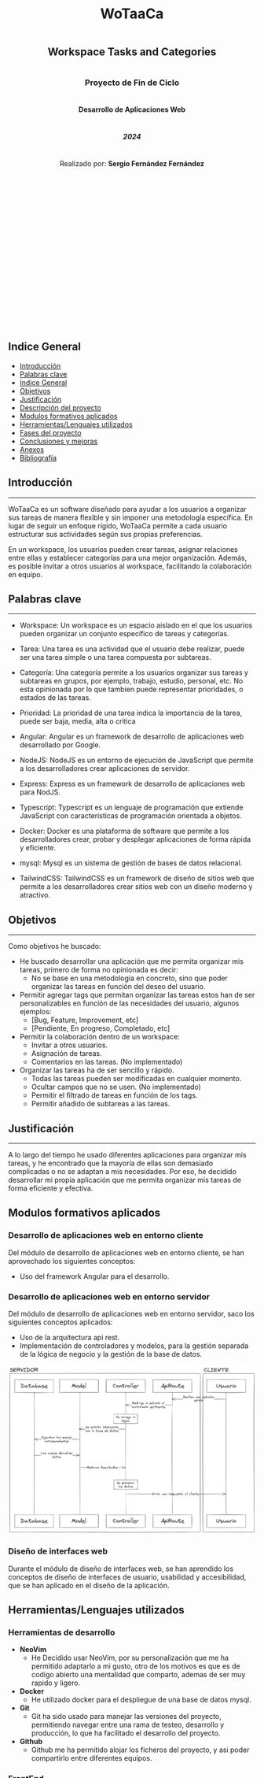 <div style="text-align: center; height: 1000px; display: flex; flex-direction: column; justify-content: center; align-items: center;">
    <h1>WoTaaCa</h1>
    <h2>Workspace Tasks and Categories</h2>
    <h3>Proyecto de Fin de Ciclo</h3>
    <h4>Desarrollo de Aplicaciones Web</h4>
    <h5>2024</h5>
    <p>Realizado por: <strong>Sergio Fernández Fernández</strong></p>
</div>

<div style="page-break-after: always;"></div>

## Indice General

- [Introducción](#introducción)
- [Palabras clave](#palabras-clave)
- [Indice General](#indice-general)
- [Objetivos](#objetivos)
- [Justificación](#justificación)
- [Descripción del proyecto](#descripción-del-proyecto)
- [Modulos formativos aplicados](#modulos-formativos-aplicados)
- [Herramientas/Lenguajes utilizados](#herramientaslenguajes-utilizados)
- [Fases del proyecto](#fases-del-proyecto)
- [Conclusiones y mejoras](#conclusiones-y-mejoras)
- [Anexos](#anexos)
- [Bibliografía](#bibliografía)

<div style="page-break-after: always;"></div>

## Introducción

---

WoTaaCa es un software diseñado para ayudar a los usuarios a organizar sus tareas de manera flexible y sin imponer una metodología específica. En lugar de seguir un enfoque rígido, WoTaaCa permite a cada usuario estructurar sus actividades según sus propias preferencias.

En un workspace, los usuarios pueden crear tareas, asignar relaciones entre ellas y establecer categorías para una mejor organización. Además, es posible invitar a otros usuarios al workspace, facilitando la colaboración en equipo.

<div style="page-break-after: always;"></div>

## Palabras clave

---

- Workspace: Un workspace es un espacio aislado en el que los usuarios pueden organizar un conjunto específico de tareas y categorías.
- Tarea: Una tarea es una actividad que el usuario debe realizar, puede ser una tarea simple o una tarea compuesta por subtareas.

- Categoría: Una categoría permite a los usuarios organizar sus tareas y subtareas en grupos, por ejemplo, trabajo, estudio, personal, etc.
  No esta opinionada por lo que tambien puede representar prioridades, o estados de las tareas.
- Prioridad: La prioridad de una tarea indica la importancia de la tarea, puede ser baja, media, alta o critica
- Angular: Angular es un framework de desarrollo de aplicaciones web desarrollado por Google.
- NodeJS: NodeJS es un entorno de ejecución de JavaScript que permite a los desarrolladores crear aplicaciones de servidor.
- Express: Express es un framework de desarrollo de aplicaciones web para NodJS.
- Typescript: Typescript es un lenguaje de programación que extiende JavaScript con características de programación orientada a objetos.
- Docker: Docker es una plataforma de software que permite a los desarrolladores crear, probar y desplegar aplicaciones de forma rápida y eficiente.
- mysql: Mysql es un sistema de gestión de bases de datos relacional.
- TailwindCSS: TailwindCSS es un framework de diseño de sitios web que permite a los desarrolladores crear sitios web con un diseño moderno y atractivo.

<div style="page-break-after: always;"></div>

## Objetivos

---

Como objetivos he buscado:

- He buscado desarrollar una aplicación que me permita organizar mis tareas, primero de forma no opinionada es decir:
  - No se base en una metodologia en concreto, sino que poder organizar las tareas en función del deseo del usuario.
- Permitir agregar tags que permitan organizar las tareas estos han de ser personalizables en función de las necesidades del usuario, algunos ejemplos:
  - [Bug, Feature, Improvement, etc]
  - [Pendiente, En progreso, Completado, etc]
- Permitir la colaboración dentro de un workspace:
  - Invitar a otros usuarios.
  - Asignación de tareas.
  - Comentarios en las tareas. (No implementado)
- Organizar las tareas ha de ser sencillo y rápido.
  - Todas las tareas pueden ser modificadas en cualquier momento.
  - Ocultar campos que no se usen. (No implementado)
  - Permitir el filtrado de tareas en función de los tags.
  - Permitir añadido de subtareas a las tareas.

## Justificación

---

A lo largo del tiempo he usado diferentes aplicaciones para organizar mis tareas, y he encontrado que la mayoría de ellas son demasiado complicadas o no se adaptan a mis necesidades.
Por eso, he decidido desarrollar mi propia aplicación que me permita organizar mis tareas de forma eficiente y efectiva.

<div style="page-break-after: always;"></div>

## Modulos formativos aplicados

### Desarrollo de aplicaciones web en entorno cliente

Del módulo de desarrollo de aplicaciones web en entorno cliente, se han aprovechado los siguientes conceptos:

- Uso del framework Angular para el desarrollo.

### Desarrollo de aplicaciones web en entorno servidor

Del módulo de desarrollo de aplicaciones web en entorno servidor, saco los siguientes conceptos aplicados:

- Uso de la arquitectura api rest.
- Implementación de controladores y modelos, para la gestión separada de la lógica de negocio y la gestión de la base de datos.

![back flow](./assets/img/back-flow.png)

### Diseño de interfaces web

Durante el módulo de diseño de interfaces web, se han aprendido los conceptos de diseño de interfaces de usuario, usabilidad y accesibilidad, que se han aplicado en el diseño de la aplicación.

<div style="page-break-after: always;"></div>

## Herramientas/Lenguajes utilizados

### Herramientas de desarrollo

- **NeoVim**
  - He Decidido usar NeoVim, por su personalización que me ha permitido adaptarlo a mi gusto, otro de los motivos es que es de codigo abierto una mentalidad que comparto, ademas de ser muy rapido y ligero.
- **Docker**
  - He utilizado docker para el despliegue de una base de datos mysql.
- **Git**
  - Git ha sido usado para manejar las versiones del proyecto, permitiendo navegar entre una rama de testeo, desarrollo y producción, lo que ha facilitado el desarrollo del proyecto.
- **Github**
  - Github me ha permitido alojar los ficheros del proyecto, y asi poder compartirlo entre diferentes equipos.

### FrontEnd

- **Angular**
  - La elección de angular radica en:
    - Su estudio en desarrollo de aplicaciones web en entorno cliente.
    - La facilidad que tiene a la hora escalar proyectos.
  - Sin duda angular ha sido una parte clave durante el desarrollo del proyecto, el uso de servicios ha permitido mantener un scope global de los datos, con lo que distintas partes de la aplicación pueden acceder a los datos de forma mas sencilla.
- **TailwindCSS**
  - La elección de tailwindcss para la aplicación de estilos tiene que ver con:
    - Su facilidad de uso, con la que el desarrollo puede ocurrir de forma mas rápida sin tener que entreterse entre ficheros css o ser demasiodo repetitivo.
    - La compatibilidad con angular, que permite su uso sin problema.

### BackEnd

- **NodeJS**
  - NodeJS ha sido la elección para el desarrollo del backend por:
    - El rapido acercamiento que permite el framework, gracias a su uso de javascript no ha sido necesario aprender un nuevo lenguaje.
- **Typescript**
  - Typescript ha ofrecido una ayuda inestimable a la hora de desarrollar gracias al tipado, detectar errores durante el desarrollo.

### BBDD

- **Mysql**
  - MySql es una base de datos rapida y fiable, ha permitido almacenar y acceder a los datos de forma eficiente.

<div style="page-break-after: always;"></div>

## Fases del proyecto

### Estudio de mercado

En esta fase se ha realizado un estudio de mercado para identificar las necesidades de los usuarios y las características de las aplicaciones de gestión de tareas existentes. Se ha analizado la competencia y se han identificado las fortalezas y debilidades de las aplicaciones existentes.

#### Debilidades de las aplicaciones existentes

- Complejidad: Muchas aplicaciones de gestión de tareas son demasiado complejas y ofrecen más funciones de las necesarias, lo que puede resultar abrumador para los usuarios.
- Rigidez: Algunas aplicaciones están basadas en metodologías específicas, lo que limita la flexibilidad y la adaptabilidad a las necesidades de los usuarios.
- Colaboración: La colaboración entre usuarios puede ser limitada o poco intuitiva en algunas aplicaciones, lo que dificulta la comunicación y la coordinación entre los miembros del equipo.

#### Fortalezas de las aplicaciones existentes

- Funcionalidades avanzadas: Algunas aplicaciones ofrecen funciones avanzadas como seguimiento del tiempo, integración con calendarios, etc.
- Diseño atractivo: Muchas aplicaciones tienen un diseño moderno y atractivo que mejora la experiencia del usuario.
- Integración con otras herramientas: Algunas aplicaciones se integran con otras herramientas como Slack, Google Drive, etc., lo que facilita la gestión de tareas y la colaboración.

#### Extrapolar las necesidades de los usuarios

Se ha considerado que los usuarios buscan una aplicación de gestión de tareas que sea sencilla, flexible y eficiente.
Los usuarios desean una aplicación que les permita organizar sus tareas de forma personalizada, sin imponer una metodología específica. Además, los usuarios valoran la colaboración y la comunicación entre miembros del equipo, por lo que es importante que la aplicación facilite la colaboración y la asignación de tareas.

<div style="page-break-after: always;"></div>

### Modelo de datos

#### Diagrama Base de Datos

![bbdd](./assets/img/bbdd.png)

La base de datos esta compuesta por siete tablas,
5 tablas principales y 3 tablas de relación.

#### Entidades

##### User

La entidad User esta destinada a almacenar los datos puros de un usuario.

| Field     | Type         | null | Key | Default | Extra          |
| --------- | ------------ | ---- | --- | ------- | -------------- |
| id        | int(11)      | NO   | PRI | NULL    | auto_increment |
| username  | varchar(255) | NO   |     | NULL    |                |
| email     | varchar(255) | NO   |     | NULL    |                |
| password  | varchar(255) | NO   |     | NULL    |                |
| createdAt | datetime     | NO   |     | NULL    |                |
| settings  | longtext     | YES  |     | NULL    |                |
| deleted   | tinyint      | NO   |     | 0       |                |

##### Workspace

La entidad Workspace almacena los datos de los workspace creados por los usuarios.

| Field       | Type         | Null | Key | Default | Extra          |
| ----------- | ------------ | ---- | --- | ------- | -------------- |
| id          | int(11)      | NO   | PRI | NULL    | auto_increment |
| name        | varchar(50)  | NO   |     | NULL    |                |
| description | varchar(255) | YES  |     | NULL    |                |
| createdAt   | datetime     | NO   |     | NULL    |                |
| deleted     | tinyint(1)   | NO   |     | 0       |                |

##### UserWorkspace

La entidad UserWorkspace almacena la relación entre un usuario y un workspace, determinando la propiedad y permisos del usuario sobre el workspace.

| Field       | Type                                   | Null | Key | Default | Extra          |
| ----------- | -------------------------------------- | ---- | --- | ------- | -------------- |
| id          | int(11)                                | NO   | PRI | NULL    | auto_increment |
| idUser      | int(11)                                | NO   | MUL | NULL    |                |
| idWorkspace | int(11)                                | NO   | MUL | NULL    |                |
| role        | enum('ADMIN',<br>'MEMBER',<br>'GUEST') | NO   |     | GUEST   |                |
| deleted     | tinyint(1)                             | NO   |     | NULL    |                |

##### Invitation

La entidad Invitation consiste en los registros de invitaciones enviadas a un usuario para unirse a un workspace.

| Field       | Type         | Null | Key | Default | Extra          |
| ----------- | ------------ | ---- | --- | ------- | -------------- |
| id          | int(11)      | NO   | PRI | NULL    | auto_increment |
| email       | varchar(100) | NO   |     | NULL    |                |
| idWorkspace | int(11)      | NO   | MUL | NULL    |                |
| createdAt   | datetime     | NO   |     | NULL    |                |
| deleted     | tinyint(1)   | NO   |     | 0       |                |

##### Task

La entidad Task almacena los datos de las tareas creadas por los usuarios dentro de un workspaace.

| Field           | Type                                                          | Null | Key | Default | Extra          |
| --------------- | ------------------------------------------------------------- | ---- | --- | ------- | -------------- |
| id              | int(11)                                                       | NO   | PRI | NULL    | auto_increment |
| name            | varchar(50)                                                   | NO   |     | NULL    |                |
| description     | varchar(255)                                                  | YES  |     | NULL    |                |
| createdAt       | datetime                                                      | NO   |     | NULL    |                |
| idWorkspace     | int(11)                                                       | NO   | MUL | NULL    |                |
| visibility      | enum('PUBLIC',<br>'PRIVATE')                                  | NO   |     | PRIVATE |                |
| deadline        | datetime                                                      | YES  |     | NULL    |                |
| completed       | tinyint(1)                                                    | NO   |     | 0       |                |
| priority        | enum('NONE',<br>'LOW',<br>'MEDIUM',<br>'HIGH',<br>'CRITICAL') | NO   |     | NONE    |                |
| dependentIdTask | int(11)                                                       | YES  | MUL | NULL    |                |
| deleted         | tinyint(1)                                                    | NO   |     | 0       |                |

##### Category

La entidad Category almacena los datos de las categorías creadas por los usuarios dentro de un workspace, que permiten dar matices a las tareas.

| Field       | Type         | Null | Key | Default | Extra          |
| ----------- | ------------ | ---- | --- | ------- | -------------- |
| id          | int(11)      | NO   | PRI | NULL    | auto_increment |
| name        | varchar(50)  | NO   |     | NULL    |                |
| description | varchar(255) | YES  |     | NULL    |                |
| idWorkspace | int(11)      | NO   | MUL | NULL    |                |
| color       | varchar(7)   | YES  |     | NULL    |                |
| completed   | tinyint(1)   | NO   |     | 0       |                |
| deleted     | tinyint(1)   | NO   |     | 0       |                |

##### TaskCategory

La entidad TaskCategory almacena la relación entre una tarea y una categoría.

| Field      | Type    | Null | Key | Default | Extra          |
| ---------- | ------- | ---- | --- | ------- | -------------- |
| id         | int(11) | NO   | PRI | NULL    | auto_increment |
| idTask     | int(11) | NO   | MUL | NULL    |                |
| idCategory | int(11) | NO   | MUL | NULL    |                |

##### UserTask

La entidad UserTask almacena la relación entre un usuario y una tarea, determinando la propiedad y permisos del usuario sobre la tarea.

| Field  | Type                           | Null | Key | Default | Extra          |
| ------ | ------------------------------ | ---- | --- | ------- | -------------- |
| id     | int(11)                        | NO   | PRI | NULL    | auto_increment |
| idUser | int(11)                        | NO   | MUL | NULL    |                |
| idTask | int(11)                        | NO   | MUL | NULL    |                |
| role   | enum('ADMIN','MEMBER','GUEST') | NO   |     | GUEST   |                |

<div style="page-break-after: always;"></div>

### Diseño de la aplicación

#### Estilos visual

Para el estilo visual se ha buscado un diseño tipo TUI o Terminal User Interface, el cual se caracteriza por su estética simple y funcional. En este diseño, se destacan el uso de colores planos y tipografías monoespaciadas, creando un aspecto retro y nostálgico que rememora las antiguas interfaces de terminal.

El uso de fuentes monoespaciadas no solo contribuye a la apariencia vintage del diseño, sino que también ofrece ventajas prácticas, como la alineación perfecta de caracteres, lo cual es esencial en entornos de programación y desarrollo. Estas fuentes monoespaciadas se han aprovechado especialmente en los títulos de las secciones, dando un toque distintivo y coherente a la interfaz.

Además, la elección de colores planos simplifica el diseño, eliminando distracciones visuales y permitiendo que el contenido sea el protagonista. Esta simplicidad cromática es fundamental para mantener la claridad y legibilidad, aspectos cruciales en una interfaz de usuario terminal.

En resumen, el diseño TUI combina funcionalidad y estilo, haciendo uso de elementos visuales que no solo mejoran la estética, sino que también optimizan la experiencia del usuario. Este enfoque minimalista pero efectivo convierte a las interfaces de usuario de terminal en una opción atractiva para desarrolladores y usuarios que valoran la eficiencia y la simplicidad.

![mockup](./assets/img/moodboard.png)

##### Paleta de colores

La paleta de colores se ha visto influenciada por el tema One Dark, un esquema de colores creado para el editor de codigo atom, que se caracteriza por una combinación de tonos oscuros y colores vibrantes.

![paleta de colores](./assets/img/colors.png)

##### Tipografía

Para la tipografía he decidido usar la fuente Inter por su legibilidad y su aspecto moderno. La fuente Inter es conocida por su claridad y su diseño optimizado para la lectura en pantallas, lo que la convierte en una elección ideal para la interfaz de usuario. Su aspecto limpio y contemporáneo contribuye a una experiencia de usuario agradable y eficiente.

Por otro lado, los títulos aprovechan la fuente Fira Code por su aspecto monoespaciado. Fira Code no solo ofrece la alineación perfecta de caracteres, esencial en entornos de programación y desarrollo, sino que también incluye ligaduras de programación que mejoran la legibilidad del código. Estas caracerísticas hacen que Fira Code sea una opción excelente para los títulos, proporcionando un contraste visual interesante y manteniendo la coherencia estilística con el diseño TUI.

<div style="page-break-after: always;"></div>

#### Wireframes

##### Aside

![aside](./assets/img/aside-wireframe.png)

##### Task Section

![task section](./assets/img/task-section-wireframe.png)

##### Header

![header](./assets/img/header-wireframe.png)

##### Modal Forms

![task form](./assets/img/task-form-wireframe.png)

<div style="page-break-after: always;"></div>

#### Iconos

Para los iconos se ha usado la libreria Remix Icon, que ofrece una amplia variedad de iconos modernos y estilizados que se adaptan perfectamente al diseño TUI. Estos iconos no solo añaden un toque visual atractivo, sino que también mejoran la usabilidad y la accesibilidad de la interfaz, facilitando la identificación de las funciones y elementos de la aplicación.<br>
<svg xmlns="http://www.w3.org/2000/svg" viewBox="0 0 24 24" width="24" height="24" fill="currentColor"><path d="M10 18H14V16H10V18ZM3 6V8H21V6H3ZM6 13H18V11H6V13Z"></path></svg>
<svg xmlns="http://www.w3.org/2000/svg" viewBox="0 0 24 24" width="24" height="24" fill="currentColor"><path d="M12 1L21.5 6.5V17.5L12 23L2.5 17.5V6.5L12 1ZM4.5 7.65311V7.65788L12 12V20.689L19.5 16.3469V7.65311L12 3.311L4.5 7.65311Z"></path></svg>
<svg xmlns="http://www.w3.org/2000/svg" viewBox="0 0 24 24" width="24" height="24" fill="currentColor"><path d="M21 20C21 20.5523 20.5523 21 20 21H4C3.44772 21 3 20.5523 3 20V9.48907C3 9.18048 3.14247 8.88917 3.38606 8.69972L11.3861 2.47749C11.7472 2.19663 12.2528 2.19663 12.6139 2.47749L20.6139 8.69972C20.8575 8.88917 21 9.18048 21 9.48907V20ZM19 19V9.97815L12 4.53371L5 9.97815V19H19Z"></path></svg>
<svg xmlns="http://www.w3.org/2000/svg" viewBox="0 0 24 24" width="24" height="24" fill="currentColor"><path d="M3 3H21C21.5523 3 22 3.44772 22 4V20C22 20.5523 21.5523 21 21 21H3C2.44772 21 2 20.5523 2 20V4C2 3.44772 2.44772 3 3 3ZM20 7.23792L12.0718 14.338L4 7.21594V19H20V7.23792ZM4.51146 5L12.0619 11.662L19.501 5H4.51146Z"></path></svg>
<svg xmlns="http://www.w3.org/2000/svg" viewBox="0 0 24 24" width="24" height="24" fill="currentColor"><path d="M4 22C4 17.5817 7.58172 14 12 14C16.4183 14 20 17.5817 20 22H18C18 18.6863 15.3137 16 12 16C8.68629 16 6 18.6863 6 22H4ZM12 13C8.685 13 6 10.315 6 7C6 3.685 8.685 1 12 1C15.315 1 18 3.685 18 7C18 10.315 15.315 13 12 13ZM12 11C14.21 11 16 9.21 16 7C16 4.79 14.21 3 12 3C9.79 3 8 4.79 8 7C8 9.21 9.79 11 12 11Z"></path></svg>
<svg xmlns="http://www.w3.org/2000/svg" viewBox="0 0 24 24" width="24" height="24" fill="currentColor"><path d="M4 18H6V20H18V4H6V6H4V3C4 2.44772 4.44772 2 5 2H19C19.5523 2 20 2.44772 20 3V21C20 21.5523 19.5523 22 19 22H5C4.44772 22 4 21.5523 4 21V18ZM6 11H13V13H6V16L1 12L6 8V11Z"></path></svg>
<svg xmlns="http://www.w3.org/2000/svg" viewBox="0 0 24 24" width="24" height="24" fill="currentColor"><path d="M12.0005 3C16.2849 3 20.2196 4.49683 23.3104 6.99607L12.0005 21L0.689941 6.99671C3.78078 4.49709 7.71583 3 12.0005 3ZM12.0005 5C8.97296 5 6.07788 5.84185 3.57997 7.39179L12.0005 17.8169L20.4204 7.39132C17.9226 5.84167 15.0278 5 12.0005 5Z"></path></svg>
<svg xmlns="http://www.w3.org/2000/svg" viewBox="0 0 24 24" width="24" height="24" fill="currentColor"><path d="M12.0005 3C16.2849 3 20.2196 4.49683 23.3104 6.99607L12.0005 21L0.689941 6.99671C3.78078 4.49709 7.71583 3 12.0005 3ZM12.0005 5C8.97296 5 6.07788 5.84185 3.57997 7.39179L8.68885 13.7155C9.69799 13.256 10.8194 13 12.0005 13C13.1818 13 14.3032 13.256 15.3123 13.7155L20.4204 7.39132C17.9226 5.84167 15.0278 5 12.0005 5Z"></path></svg>
<svg xmlns="http://www.w3.org/2000/svg" viewBox="0 0 24 24" width="24" height="24" fill="currentColor"><path d="M12.0005 3C16.2849 3 20.2196 4.49683 23.3104 6.99607L12.0005 21L0.689941 6.99671C3.78078 4.49709 7.71583 3 12.0005 3ZM12.0005 5C8.97296 5 6.07788 5.84185 3.57997 7.39179L6.75851 11.327C8.31685 10.4807 10.1026 10 12.0005 10C13.8983 10 15.6838 10.4806 17.242 11.3267L20.4204 7.39132C17.9226 5.84167 15.0278 5 12.0005 5Z"></path></svg>
<svg xmlns="http://www.w3.org/2000/svg" viewBox="0 0 24 24" width="24" height="24" fill="currentColor"><path d="M12.0005 3C16.2849 3 20.2196 4.49683 23.3104 6.99607L12.0005 21L0.689941 6.99671C3.78078 4.49709 7.71583 3 12.0005 3Z"></path></svg>
<svg xmlns="http://www.w3.org/2000/svg" viewBox="0 0 24 24" width="24" height="24" fill="currentColor"><path d="M12.8659 3.00017L22.3922 19.5002C22.6684 19.9785 22.5045 20.5901 22.0262 20.8662C21.8742 20.954 21.7017 21.0002 21.5262 21.0002H2.47363C1.92135 21.0002 1.47363 20.5525 1.47363 20.0002C1.47363 19.8246 1.51984 19.6522 1.60761 19.5002L11.1339 3.00017C11.41 2.52187 12.0216 2.358 12.4999 2.63414C12.6519 2.72191 12.7782 2.84815 12.8659 3.00017ZM4.20568 19.0002H19.7941L11.9999 5.50017L4.20568 19.0002ZM10.9999 16.0002H12.9999V18.0002H10.9999V16.0002ZM10.9999 9.00017H12.9999V14.0002H10.9999V9.00017Z"></path></svg>
<svg xmlns="http://www.w3.org/2000/svg" viewBox="0 0 24 24" width="24" height="24" fill="currentColor"><path d="M3 4H21V6H3V4ZM3 11H21V13H3V11ZM3 18H21V20H3V18Z"></path></svg>
<svg xmlns="http://www.w3.org/2000/svg" viewBox="0 0 24 24" width="24" height="24" fill="currentColor"><path d="M17 6H22V8H20V21C20 21.5523 19.5523 22 19 22H5C4.44772 22 4 21.5523 4 21V8H2V6H7V3C7 2.44772 7.44772 2 8 2H16C16.5523 2 17 2.44772 17 3V6ZM18 8H6V20H18V8ZM13.4142 13.9997L15.182 15.7675L13.7678 17.1817L12 15.4139L10.2322 17.1817L8.81802 15.7675L10.5858 13.9997L8.81802 12.232L10.2322 10.8178L12 12.5855L13.7678 10.8178L15.182 12.232L13.4142 13.9997ZM9 4V6H15V4H9Z"></path></svg>
<svg xmlns="http://www.w3.org/2000/svg" viewBox="0 0 24 24" width="24" height="24" fill="currentColor"><path d="M12.4142 5H21C21.5523 5 22 5.44772 22 6V20C22 20.5523 21.5523 21 21 21H3C2.44772 21 2 20.5523 2 20V4C2 3.44772 2.44772 3 3 3H10.4142L12.4142 5ZM4 5V19H20V7H11.5858L9.58579 5H4ZM11 15H13V17H11V15ZM11 9H13V14H11V9Z"></path></svg>
<svg xmlns="http://www.w3.org/2000/svg" viewBox="0 0 24 24" width="24" height="24" fill="currentColor"><path d="M13.0607 8.11097L14.4749 9.52518C17.2086 12.2589 17.2086 16.691 14.4749 19.4247L14.1214 19.7782C11.3877 22.5119 6.95555 22.5119 4.22188 19.7782C1.48821 17.0446 1.48821 12.6124 4.22188 9.87874L5.6361 11.293C3.68348 13.2456 3.68348 16.4114 5.6361 18.364C7.58872 20.3166 10.7545 20.3166 12.7072 18.364L13.0607 18.0105C15.0133 16.0578 15.0133 12.892 13.0607 10.9394L11.6465 9.52518L13.0607 8.11097ZM19.7782 14.1214L18.364 12.7072C20.3166 10.7545 20.3166 7.58872 18.364 5.6361C16.4114 3.68348 13.2456 3.68348 11.293 5.6361L10.9394 5.98965C8.98678 7.94227 8.98678 11.1081 10.9394 13.0607L12.3536 14.4749L10.9394 15.8891L9.52518 14.4749C6.79151 11.7413 6.79151 7.30911 9.52518 4.57544L9.87874 4.22188C12.6124 1.48821 17.0446 1.48821 19.7782 4.22188C22.5119 6.95555 22.5119 11.3877 19.7782 14.1214Z"></path></svg>
<svg xmlns="http://www.w3.org/2000/svg" viewBox="0 0 24 24" width="24" height="24" fill="currentColor"><path d="M9 1V3H15V1H17V3H21C21.5523 3 22 3.44772 22 4V20C22 20.5523 21.5523 21 21 21H3C2.44772 21 2 20.5523 2 20V4C2 3.44772 2.44772 3 3 3H7V1H9ZM20 11H4V19H20V11ZM8 13V15H6V13H8ZM13 13V15H11V13H13ZM18 13V15H16V13H18ZM7 5H4V9H20V5H17V7H15V5H9V7H7V5Z"></path></svg>
<svg xmlns="http://www.w3.org/2000/svg" viewBox="0 0 24 24" width="24" height="24" fill="currentColor"><path d="M4 3H20C20.5523 3 21 3.44772 21 4V20C21 20.5523 20.5523 21 20 21H4C3.44772 21 3 20.5523 3 20V4C3 3.44772 3.44772 3 4 3ZM5 5V19H19V5H5Z"></path></svg>
<svg xmlns="http://www.w3.org/2000/svg" viewBox="0 0 24 24" width="24" height="24" fill="currentColor"><path d="M4 3H20C20.5523 3 21 3.44772 21 4V20C21 20.5523 20.5523 21 20 21H4C3.44772 21 3 20.5523 3 20V4C3 3.44772 3.44772 3 4 3ZM5 5V19H19V5H5ZM11.0026 16L6.75999 11.7574L8.17421 10.3431L11.0026 13.1716L16.6595 7.51472L18.0737 8.92893L11.0026 16Z"></path></svg>
<svg xmlns="http://www.w3.org/2000/svg" viewBox="0 0 24 24" width="24" height="24" fill="currentColor"><path d="M6.41421 15.89L16.5563 5.74785L15.1421 4.33363L5 14.4758V15.89H6.41421ZM7.24264 17.89H3V13.6473L14.435 2.21231C14.8256 1.82179 15.4587 1.82179 15.8492 2.21231L18.6777 5.04074C19.0682 5.43126 19.0682 6.06443 18.6777 6.45495L7.24264 17.89ZM3 19.89H21V21.89H3V19.89Z"></path></svg>
<svg xmlns="http://www.w3.org/2000/svg" viewBox="0 0 24 24" width="24" height="24" fill="currentColor"><path d="M11 11V5H13V11H19V13H13V19H11V13H5V11H11Z"></path></svg>
<svg xmlns="http://www.w3.org/2000/svg" viewBox="0 0 24 24" width="24" height="24" fill="currentColor"><path d="M19 11H5V13H19V11Z"></path></svg>

<div style="page-break-after: always;"></div>

### Diagramas de flujo

#### Flujo de Solicitud y modificación de datos

![Flujo de solicitud de datos](./assets/img/data_req.png)

A la hora de manejar los datos de la aplicación, se ha seguido una arquitectura que permite primero la modificación de los datos en el cliente, para posteriormente pedir una actualización de los datos en el servidor.
El servidor confirmara o denegara la actualización de estos datos, y en función de la respuesta se actualizaran los datos en el cliente.

Esto nos permite una mayor responsividad en la aplicación, ya que los datos se actualizan de forma inmediata y no es necesario pasar por ninguna recarga de la página.

Este flujo de datos se utiliza para todas las operaciones de la apliación desde la creación de una tarea, hasta la eliminación de un workspace.

Los datos se almacenan en la base de datos, el servidor devuelve los datos al cliente que lo almacena en un servicio en forma de observable, al cual se suscriben los distintos componentes de la aplicación. Permitiendoles acceder a los datos actualizados en tiempo real.

<div style="page-break-after: always;"></div>

#### Flujo de autenticación

![Flujo de autenticación](./assets/img/auth-flow.png)

El flujo de autenticación se basa en el uso de tokens JWT, que permiten la autenticación de los usuarios en la aplicación. Cuando un usuario se registra o inicia sesión, se genera un token JWT que se almacena en el cliente y se envía en las cabeceras de las peticiones al servidor. El servidor verifica la validez del token y permite el acceso a las rutas protegidas si el token es válido.

Este metodo aunque seguro, no es infalible, ya que un atacante podria robar el token y hacerse pasar por el usuario implementar un sistema de refresco de tokens, permitiria mejorar la seguridad de la aplicación.


<div style="page-break-after: always;"></div>

## Conclusiones y mejoras

---

En conclusión, el proyecto PALET es un planificador de tareas que permite a los usuarios organizar sus actividades de forma no opinionada y eficiente.

Futuras mejoras:

- Sistema de asignación multiple de usuarios asinados a una tarea.
- Reformar la pestaña de invitaciones para convertirla en una pestaña de notificaciones, completa con indicaciones varias.
- Implementar un sistema de que notifique al usuario cuando una tarea está próxima a vencer.
- Notificar al usuario cuando una tarea le ha sido asignada por otro usuario.
- Implementar pagina de estadisticas de workspace, con graficos indicando el progreso de las tareas, que usuarios han completado mas tareas, etc.
- Sistema de comentarios en las tareas, esto permitiria a los usuarios comunicarse de forma mas eficiente.
- Mejorar el sistema de refresco de tokens, para mejorar la seguridad de la aplicación.
- Mejorar el actual sistema de refresco de datos, para que los datos se actualicen de forma mas eficiente.

<div style="page-break-after: always;"></div>

## Anexos

---

### Instalación de dependencias

1. Acceder a la carpeta mysql y ejecutar el comando `docker compose up`
2. Acceder a la carpeta backend y ejecutar el comando `npm install`
3. Acceder a la carpeta frontend y ejecutar el comando `npm install`

### Ejecución del proyecto

Hay que ejecutar tres modulos

1. Acceder a la carpeta backend y ejecutar el comando `npm run dev` o `node --run dev`
2. Acceder a la carpeta frontend y ejecutar el comando `ng serve`

Si se ha finalizado la ejecución del docker de mysql. 3. Acceder a la carpeta mysql y ejecutar el comando `docker compose start`

### Acceso a la aplicación

Acceder a la dirección `http://localhost:4200` para acceder a la aplicación.

### Acceso a la base de datos

Para acceder a la base de datos, se puede usar cualquier cliente de mysql, como por ejemplo `MySQL Workbench` o `DBeaver`.

Tambien se puede acceder a la base de datos en `http://localhost:8080` con las siguientes credenciales:

- Usuario: root
- Contraseña: rootpassdev

<div style="page-break-after: always;"></div>

### Imagenes de la aplicación

#### Login

![login](./assets/img/login.png)

#### Register

![register](./assets/img/register.png)

#### Workspaces

![workspace](./assets/img/workspaces.png)

#### Tasks

![tasks](./assets/img/tasks.png)

#### Users

![users](./assets/img/users.png)

#### Categories

![categories](./assets/img/categories.png)

#### Options

![options](./assets/img/options.png)

#### Invitations

![invitations](./assets/img/invitations.png)

#### Submenus

![submenus](./assets/img/submenu.png)

#### Task Form

![task form](./assets/img/task-form.png)

#### Filters

![filters](./assets/img/filters.png)

## Bibliografía

---

- [Angular](https://angular.dev/)
- [TailwindCSS](https://tailwindcss.com/)
- [NodeJS](https://nodejs.org/)
- [Express](https://expressjs.com/)
- [Typescript](https://www.typescriptlang.org/)
